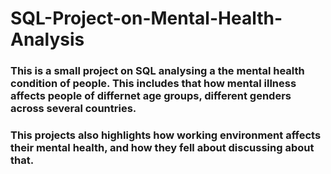 # SQL-Project-on-Mental-Health-Analysis
### This is a small project on SQL analysing a the mental health condition of people. This includes that how mental illness affects people of differnet age groups, different genders across several countries. 
### This projects also highlights how working environment affects their mental health, and how they fell about discussing about that.
